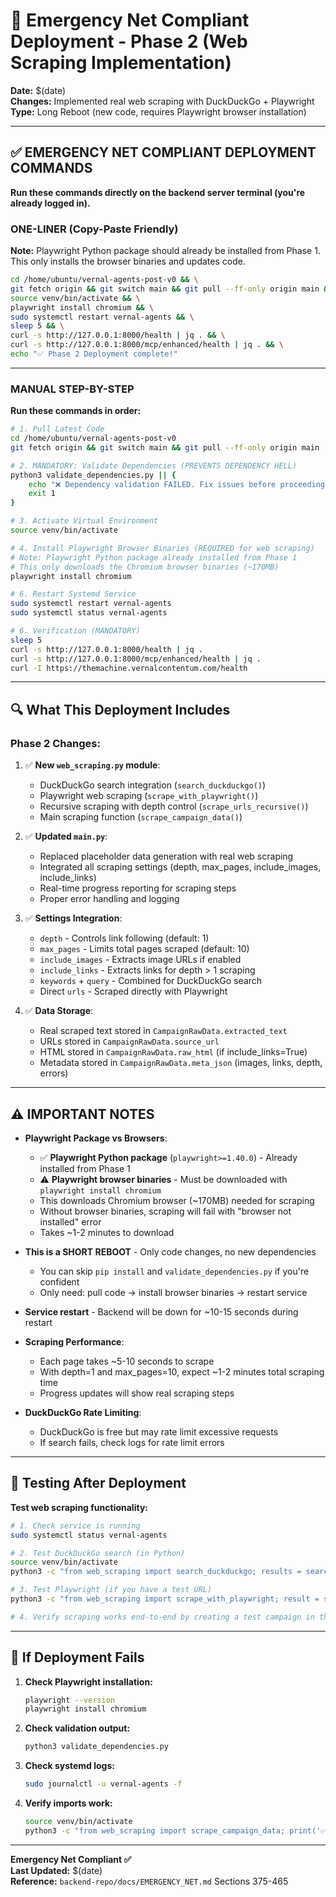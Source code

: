 # 🚀 Emergency Net Compliant Deployment - Phase 2 (Web Scraping Implementation)

**Date:** $(date)  
**Changes:** Implemented real web scraping with DuckDuckGo + Playwright  
**Type:** Long Reboot (new code, requires Playwright browser installation)

---

## ✅ EMERGENCY NET COMPLIANT DEPLOYMENT COMMANDS

**Run these commands directly on the backend server terminal (you're already logged in).**

### **ONE-LINER (Copy-Paste Friendly)**

**Note:** Playwright Python package should already be installed from Phase 1. This only installs the browser binaries and updates code.

```bash
cd /home/ubuntu/vernal-agents-post-v0 && \
git fetch origin && git switch main && git pull --ff-only origin main && \
source venv/bin/activate && \
playwright install chromium && \
sudo systemctl restart vernal-agents && \
sleep 5 && \
curl -s http://127.0.0.1:8000/health | jq . && \
curl -s http://127.0.0.1:8000/mcp/enhanced/health | jq . && \
echo "✅ Phase 2 Deployment complete!"
```

---

### **MANUAL STEP-BY-STEP**

**Run these commands in order:**

```bash
# 1. Pull Latest Code
cd /home/ubuntu/vernal-agents-post-v0
git fetch origin && git switch main && git pull --ff-only origin main

# 2. MANDATORY: Validate Dependencies (PREVENTS DEPENDENCY HELL)
python3 validate_dependencies.py || {
    echo "❌ Dependency validation FAILED. Fix issues before proceeding."
    exit 1
}

# 3. Activate Virtual Environment
source venv/bin/activate

# 4. Install Playwright Browser Binaries (REQUIRED for web scraping)
# Note: Playwright Python package already installed from Phase 1
# This only downloads the Chromium browser binaries (~170MB)
playwright install chromium

# 6. Restart Systemd Service
sudo systemctl restart vernal-agents
sudo systemctl status vernal-agents

# 6. Verification (MANDATORY)
sleep 5
curl -s http://127.0.0.1:8000/health | jq .
curl -s http://127.0.0.1:8000/mcp/enhanced/health | jq .
curl -I https://themachine.vernalcontentum.com/health
```

---

## 🔍 What This Deployment Includes

### **Phase 2 Changes:**

1. ✅ **New `web_scraping.py` module**:
   - DuckDuckGo search integration (`search_duckduckgo()`)
   - Playwright web scraping (`scrape_with_playwright()`)
   - Recursive scraping with depth control (`scrape_urls_recursive()`)
   - Main scraping function (`scrape_campaign_data()`)

2. ✅ **Updated `main.py`**:
   - Replaced placeholder data generation with real web scraping
   - Integrated all scraping settings (depth, max_pages, include_images, include_links)
   - Real-time progress reporting for scraping steps
   - Proper error handling and logging

3. ✅ **Settings Integration**:
   - `depth` - Controls link following (default: 1)
   - `max_pages` - Limits total pages scraped (default: 10)
   - `include_images` - Extracts image URLs if enabled
   - `include_links` - Extracts links for depth > 1 scraping
   - `keywords` + `query` - Combined for DuckDuckGo search
   - Direct `urls` - Scraped directly with Playwright

4. ✅ **Data Storage**:
   - Real scraped text stored in `CampaignRawData.extracted_text`
   - URLs stored in `CampaignRawData.source_url`
   - HTML stored in `CampaignRawData.raw_html` (if include_links=True)
   - Metadata stored in `CampaignRawData.meta_json` (images, links, depth, errors)

---

## ⚠️ IMPORTANT NOTES

- **Playwright Package vs Browsers**:
  - ✅ **Playwright Python package** (`playwright>=1.40.0`) - Already installed from Phase 1
  - ⚠️ **Playwright browser binaries** - Must be downloaded with `playwright install chromium`
  - This downloads Chromium browser (~170MB) needed for scraping
  - Without browser binaries, scraping will fail with "browser not installed" error
  - Takes ~1-2 minutes to download

- **This is a SHORT REBOOT** - Only code changes, no new dependencies
  - You can skip `pip install` and `validate_dependencies.py` if you're confident
  - Only need: pull code → install browser binaries → restart service

- **Service restart** - Backend will be down for ~10-15 seconds during restart

- **Scraping Performance**:
  - Each page takes ~5-10 seconds to scrape
  - With depth=1 and max_pages=10, expect ~1-2 minutes total scraping time
  - Progress updates will show real scraping steps

- **DuckDuckGo Rate Limiting**:
  - DuckDuckGo is free but may rate limit excessive requests
  - If search fails, check logs for rate limit errors

---

## 🧪 Testing After Deployment

**Test web scraping functionality:**

```bash
# 1. Check service is running
sudo systemctl status vernal-agents

# 2. Test DuckDuckGo search (in Python)
source venv/bin/activate
python3 -c "from web_scraping import search_duckduckgo; results = search_duckduckgo(['python', 'programming'], max_results=5); print(f'Found {len(results)} URLs: {results}')"

# 3. Test Playwright (if you have a test URL)
python3 -c "from web_scraping import scrape_with_playwright; result = scrape_with_playwright('https://example.com'); print(f'Scraped {len(result[\"text\"])} chars')"

# 4. Verify scraping works end-to-end by creating a test campaign in the UI
```

---

## 🚨 If Deployment Fails

1. **Check Playwright installation:**
   ```bash
   playwright --version
   playwright install chromium
   ```

2. **Check validation output:**
   ```bash
   python3 validate_dependencies.py
   ```

3. **Check systemd logs:**
   ```bash
   sudo journalctl -u vernal-agents -f
   ```

4. **Verify imports work:**
   ```bash
   source venv/bin/activate
   python3 -c "from web_scraping import scrape_campaign_data; print('✅ Import successful')"
   ```

---

**Emergency Net Compliant ✅**  
**Last Updated:** $(date)  
**Reference:** `backend-repo/docs/EMERGENCY_NET.md` Sections 375-465

